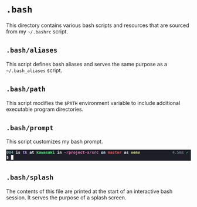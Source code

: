 # `.bash`
This directory contains various bash scripts and resources that are sourced from my `~/.bashrc` script.

## `.bash/aliases`
This script defines bash aliases and serves the same purpose as a `~/.bash_aliases` script.

## `.bash/path`
This script modifies the `$PATH` environment variable to include additional executable program directories.

## `.bash/prompt`
This script customizes my bash prompt.

![broken image](screenshots/dracula.png)

## `.bash/splash`
The contents of this file are printed at the start of an interactive bash session. It serves the purpose of a splash screen.
